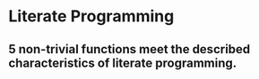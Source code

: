 # Literate Programming

## 5 non-trivial functions meet the described characteristics of literate programming.
